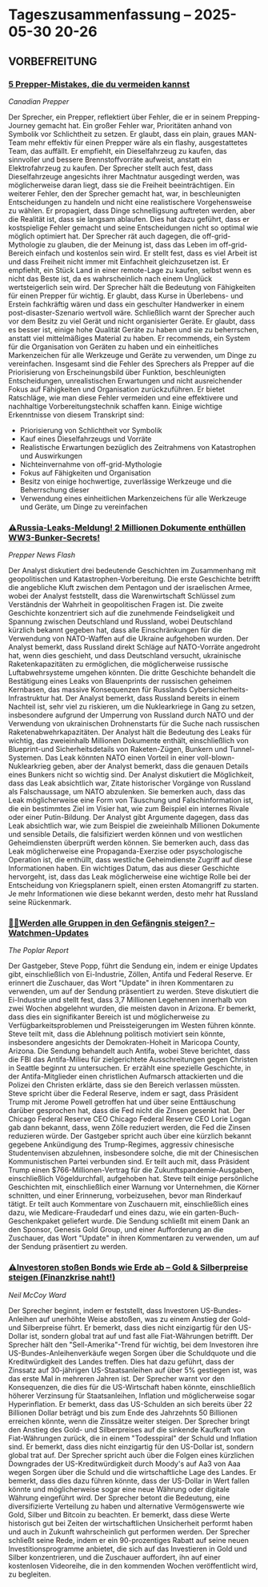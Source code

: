 # Tageszusammenfassung – 2025-05-30 20-26



## VORBEFREITUNG

### [5 Prepper-Mistakes, die du vermeiden kannst](https://www.youtube.com/watch?v=DKP3vh0lpk0)
*Canadian Prepper*  

Der Sprecher, ein Prepper, reflektiert über Fehler, die er in seinem Prepping-Journey gemacht hat. Ein großer Fehler war, Prioritäten anhand von Symbolik vor Schlichtheit zu setzen. Er glaubt, dass ein plain, graues MAN-Team mehr effektiv für einen Prepper wäre als ein flashy, ausgestattetes Team, das auffällt. Er empfiehlt, ein Dieselfahrzeug zu kaufen, das sinnvoller und bessere Brennstoffvorräte aufweist, anstatt ein Elektrofahrzeug zu kaufen. Der Sprecher stellt auch fest, dass Dieselfahrzeuge angesichts ihrer Machtnatur ausgedingt werden, was möglicherweise daran liegt, dass sie die Freiheit beeinträchtigen.
Ein weiterer Fehler, den der Sprecher gemacht hat, war, in beschleunigten Entscheidungen zu handeln und nicht eine realistischere Vorgehensweise zu wählen. Er propagiert, dass Dinge schnelligsung auftreten werden, aber die Realität ist, dass sie langsam ablaufen. Dies hat dazu geführt, dass er kostspielige Fehler gemacht und seine Entscheidungen nicht so optimal wie möglich optimiert hat.
Der Sprecher rät auch dagegen, die off-grid-Mythologie zu glauben, die der Meinung ist, dass das Leben im off-grid-Bereich einfach und kostenlos sein wird. Er stellt fest, dass es viel Arbeit ist und dass Freiheit nicht immer mit Einfachheit gleichzusetzen ist. Er empfiehlt, ein Stück Land in einer remote-Lage zu kaufen, selbst wenn es nicht das Beste ist, da es wahrscheinlich nach einem Unglück wertsteigerlich sein wird.
Der Sprecher hält die Bedeutung von Fähigkeiten für einen Prepper für wichtig. Er glaubt, dass Kurse in Überlebens- und Erstein fachkräftig wären und dass ein geschulter Handwerker in einem post-disaster-Szenario wertvoll wäre.
Schließlich warnt der Sprecher auch vor dem Besitz zu viel Gerät und nicht organisierter Geräte. Er glaubt, dass es besser ist, einige hohe Qualität Geräte zu haben und sie zu beherrschen, anstatt viel mittelmäßiges Material zu haben. Er recommends, ein System für die Organisation von Geräten zu haben und ein einheitliches Markenzeichen für alle Werkzeuge und Geräte zu verwenden, um Dinge zu vereinfachen.
Insgesamt sind die Fehler des Sprechers als Prepper auf die Priorisierung von Erscheinungsbild über Funktion, beschleunigten Entscheidungen, unrealistischen Erwartungen und nicht ausreichender Fokus auf Fähigkeiten und Organisation zurückzuführen. Er bietet Ratschläge, wie man diese Fehler vermeiden und eine effektivere und nachhaltige Vorbereitungstechnik schaffen kann.
Einige wichtige Erkenntnisse von diesem Transkript sind:
* Priorisierung von Schlichtheit vor Symbolik
* Kauf eines Dieselfahrzeugs und Vorräte
* Realistische Erwartungen bezüglich des Zeitrahmens von Katastrophen und Auswirkungen
* Nichteinvernahme von off-grid-Mythologie
* Fokus auf Fähigkeiten und Organisation
* Besitz von einige hochwertige, zuverlässige Werkzeuge und die Beherrschung dieser
* Verwendung eines einheitlichen Markenzeichens für alle Werkzeuge und Geräte, um Dinge zu vereinfachen



### [⚠️Russia-Leaks-Meldung! 2 Millionen Dokumente enthüllen WW3-Bunker-Secrets!](https://www.youtube.com/watch?v=jJwpfAraOQA)
*Prepper News Flash*  

Der Analyst diskutiert drei bedeutende Geschichten im Zusammenhang mit geopolitischen und Katastrophen-Vorbereitung. Die erste Geschichte betrifft die angebliche Kluft zwischen dem Pentagon und der israelischen Armee, wobei der Analyst feststellt, dass die Warenwirtschaft Schlüssel zum Verständnis der Wahrheit in geopolitischen Fragen ist.
Die zweite Geschichte konzentriert sich auf die zunehmende Feindseligkeit und Spannung zwischen Deutschland und Russland, wobei Deutschland kürzlich bekannt gegeben hat, dass alle Einschränkungen für die Verwendung von NATO-Waffen auf die Ukraine aufgehoben wurden. Der Analyst bemerkt, dass Russland direkt Schläge auf NATO-Vorräte angedroht hat, wenn dies geschieht, und dass Deutschland versucht, ukrainische Raketenkapazitäten zu ermöglichen, die möglicherweise russische Luftabwehrsysteme umgehen könnten.
Die dritte Geschichte behandelt die Bestätigung eines Leaks von Blauenprints der russischen geheimen Kernbasen, das massive Konsequenzen für Russlands Cybersicherheits-Infrastruktur hat. Der Analyst bemerkt, dass Russland bereits in einem Nachteil ist, sehr viel zu riskieren, um die Nuklearkriege in Gang zu setzen, insbesondere aufgrund der Umperrung von Russland durch NATO und der Verwendung von ukrainischen Drohnenstarts für die Suche nach russischen Raketenabwehrkapazitäten.
Der Analyst hält die Bedeutung des Leaks für wichtig, das zweieinhalb Millionen Dokumente enthält, einschließlich von Blueprint-und Sicherheitsdetails von Raketen-Zügen, Bunkern und Tunnel-Systemen. Das Leak könnten NATO einen Vorteil in einer voll-blown-Nuklearkrieg geben, aber der Analyst bemerkt, dass die genauen Details eines Bunkers nicht so wichtig sind.
Der Analyst diskutiert die Möglichkeit, dass das Leak absichtlich war, Zitate historischer Vorgänge von Russland als Falschaussage, um NATO abzulenken. Sie bemerken auch, dass das Leak möglicherweise eine Form von Täuschung und Falschinformation ist, die ein bestimmtes Ziel im Visier hat, wie zum Beispiel ein internes Rivale oder einer Putin-Bildung.
Der Analyst gibt Argumente dagegen, dass das Leak absichtlich war, wie zum Beispiel die zweieinhalb Millionen Dokumente und sensible Details, die falsifiziert werden können und von westlichen Geheimdiensten überprüft werden können. Sie bemerken auch, dass das Leak möglicherweise eine Propaganda-Exerzise oder psyschologische Operation ist, die enthüllt, dass westliche Geheimdienste Zugriff auf diese Informationen haben.
Ein wichtiges Datum, das aus dieser Geschichte hervorgeht, ist, dass das Leak möglicherweise eine wichtige Rolle bei der Entscheidung von Kriegsplanern spielt, einen ersten Atomangriff zu starten. Je mehr Informationen wie diese bekannt werden, desto mehr hat Russland seine Rückenmark.

### [🚨🚨Werden alle Gruppen in den Gefängnis steigen? – Watchmen-Updates](https://www.youtube.com/watch?v=m42lsnZ4_gk)
*The Poplar Report*  

Der Gastgeber, Steve Popp, führt die Sendung ein, indem er einige Updates gibt, einschließlich von Ei-Industrie, Zöllen, Antifa und Federal Reserve. Er erinnert die Zuschauer, das Wort "Update" in ihren Kommentaren zu verwenden, um auf der Sendung präsentiert zu werden.
Steve diskutiert die Ei-Industrie und stellt fest, dass 3,7 Millionen Legehennen innerhalb von zwei Wochen abgelehnt wurden, die meisten davon in Arizona. Er bemerkt, dass dies ein signifikanter Bereich ist und möglicherweise zu Verfügbarkeitsproblemen und Preissteigerungen im Westen führen könnte. Steve teilt mit, dass die Ablehnung politisch motiviert sein könnte, insbesondere angesichts der Demokraten-Hoheit in Maricopa County, Arizona.
Die Sendung behandelt auch Antifa, wobei Steve berichtet, dass die FBI das Antifa-Milieu für zielgerichtete Ausschreitungen gegen Christen in Seattle beginnt zu untersuchen. Er erzählt eine spezielle Geschichte, in der Antifa-Mitglieder einen christlichen Aufmarsch attackierten und die Polizei den Christen erklärte, dass sie den Bereich verlassen müssten.
Steve spricht über die Federal Reserve, indem er sagt, dass Präsident Trump mit Jerome Powell getroffen hat und über seine Enttäuschung darüber gesprochen hat, dass die Fed nicht die Zinsen gesenkt hat. Der Chicago Federal Reserve CEO Chicago Federal Reserve CEO Lorie Logan gab dann bekannt, dass, wenn Zölle reduziert werden, die Fed die Zinsen reduzieren würde.
Der Gastgeber spricht auch über eine kürzlich bekannt gegebene Ankündigung des Trump-Regimes, aggressiv chinesische Studentenvisen abzulehnen, insbesondere solche, die mit der Chinesischen Kommunistischen Partei verbunden sind. Er teilt auch mit, dass Präsident Trump einen $766-Millionen-Vertrag für die Zukunftspandemie-Ausgaben, einschließlich Vögeldurchfall, aufgehoben hat.
Steve teilt einige persönliche Geschichten mit, einschließlich einer Warnung vor Unternehmen, die Körner schnitten, und einer Erinnerung, vorbeizusehen, bevor man Rinderkauf tätigt. Er teilt auch Kommentare von Zuschauern mit, einschließlich eines dazu, wie Medicare-Fraudedarf und eines dazu, wie ein garten-Buch-Geschenkpaket geliefert wurde.
Die Sendung schließt mit einem Dank an den Sponsor, Genesis Gold Group, und einer Aufforderung an die Zuschauer, das Wort "Update" in ihren Kommentaren zu verwenden, um auf der Sendung präsentiert zu werden.



### [⚠️Investoren stoßen Bonds wie Erde ab – Gold & Silberpreise steigen (Finanzkrise naht!)](https://www.youtube.com/watch?v=dOyoljrgDJY)
*Neil McCoy Ward*  

Der Sprecher beginnt, indem er feststellt, dass Investoren US-Bundes-Anleihen auf unerhöhte Weise abstoßen, was zu einem Anstieg der Gold- und Silberpreise führt. Er bemerkt, dass dies nicht einzigartig für den US-Dollar ist, sondern global trat auf und fast alle Fiat-Währungen betrifft.
Der Sprecher hält den "Sell-Amerika"-Trend für wichtig, bei dem Investoren ihre US-Bundes-Anleihenverkäufe wegen Sorgen über die Schuldquote und die Kreditwürdigkeit des Landes treffen. Dies hat dazu geführt, dass der Zinssatz auf 30-jährigen US-Staatsanleihen auf über 5% gestiegen ist, was das erste Mal in mehreren Jahren ist.
Der Sprecher warnt vor den Konsequenzen, die dies für die US-Wirtschaft haben könnte, einschließlich höherer Verzinsung für Staatsanleihen, Inflation und möglicherweise sogar Hyperinflation. Er bemerkt, dass das US-Schulden an sich bereits über 22 Billionen Dollar beträgt und bis zum Ende des Jahrzehnts 50 Billionen erreichen könnte, wenn die Zinssätze weiter steigen.
Der Sprecher bringt den Anstieg des Gold- und Silberpreises auf die sinkende Kaufkraft von Fiat-Währungen zurück, die in einem "Todesspiral" der Schuld und Inflation sind. Er bemerkt, dass dies nicht einzigartig für den US-Dollar ist, sondern global trat auf.
Der Sprecher spricht auch über die Folgen eines kürzlichen Downgrades der US-Kreditwürdigkeit durch Moody's auf Aa3 von Aaa wegen Sorgen über die Schuld und die wirtschaftliche Lage des Landes. Er bemerkt, dass dies dazu führen könnte, dass der US-Dollar in Wert fallen könnte und möglicherweise sogar eine neue Währung oder digitale Währung eingeführt wird.
Der Sprecher betont die Bedeutung, eine diversifizierte Verteilung zu haben und alternative Vermögenswerte wie Gold, Silber und Bitcoin zu beachten. Er bemerkt, dass diese Werte historisch gut bei Zeiten der wirtschaftlichen Unsicherheit performt haben und auch in Zukunft wahrscheinlich gut performen werden.
Der Sprecher schließt seine Rede, indem er ein 90-prozentiges Rabatt auf seine neuen Investitionsprogramme anbietet, die sich auf das Investieren in Gold und Silber konzentrieren, und die Zuschauer auffordert, ihn auf einer kostenlosen Videoreihe, die in den kommenden Wochen veröffentlicht wird, zu begleiten.